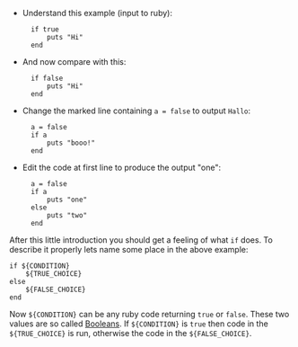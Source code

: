 - Understand this example (input to ruby):
   
        if true
	        puts "Hi"
        end

- And now compare with this:

        if false
	        puts "Hi"
        end 

- Change the marked line containing `a = false` to output `Hallo`:
        
        a = false
        if a
	        puts "booo!"
        end

- Edit the code at first line to produce the output "one":
    
        a = false
        if a
	        puts "one"
        else
	        puts "two"
        end

After this little introduction you should get a feeling of what `if` does. To
describe it properly lets name some place in the above example:

    if ${CONDITION}
        ${TRUE_CHOICE}
    else
        ${FALSE_CHOICE}
    end

Now `${CONDITION}` can be any ruby code returning `true` or `false`. These two
values are so called [Booleans](http://en.wikipedia.org/wiki/Boolean). If 
`${CONDITION}` is `true` then code in the `${TRUE_CHOICE}` is run, otherwise
the code in the `${FALSE_CHOICE}`.
